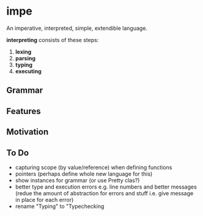 # impe

An imperative, interpreted, simple, extendible language.

**interpreting** consists of these steps:

1. **lexing**
2. **parsing**
3. **typing**
4. **executing**

## Grammar

<!-- TODO -->

## Features

<!-- TODO -->

## Motivation

<!-- TODO -->

## To Do

- capturing scope (by value/reference) when defining functions
- pointers (perhaps define whole new language for this)
- show instances for grammar (or use Pretty clas?)
- better type and execution errors e.g. line numbers and better messages (redue
  the amount of abstraction for errors and stuff i.e. give message in place for
  each error)
- rename "Typing" to "Typechecking
